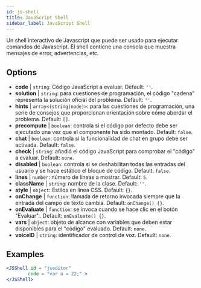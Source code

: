 ```yaml
---
id: js-shell
title: JavaScript Shell
sidebar_label: JavaScript Shell
---
```


Un shell interactivo de Javascript que puede ser usado para ejecutar comandos de Javascript. El shell contiene una consola que muestra mensajes de error, advertencias, etc.

## Options

* __code__ | `string`: Código JavaScript a evaluar. Default: `''`.
* __solution__ | `string`: para cuestiones de programación, el código "cadena" representa la solución oficial del problema. Default: `''`.
* __hints__ | `array<(string|node)>`: para las cuestiones de programación, una serie de consejos que proporcionan orientación sobre cómo abordar el problema. Default: `[]`.
* __precompute__ | `boolean`: controla si el código por defecto debe ser ejecutado una vez que el componente ha sido montado. Default: `false`.
* __chat__ | `boolean`: controla si la funcionalidad de chat en grupo debe ser activada. Default: `false`.
* __check__ | `string`: añadió el código JavaScript para comprobar el "código" a evaluar. Default: `none`.
* __disabled__ | `boolean`: controla si se deshabilitan todas las entradas del usuario y se hace estático el bloque de código. Default: `false`.
* __lines__ | `number`: número de líneas a mostrar. Default: `5`.
* __className__ | `string`: nombre de la clase. Default: `''`.
* __style__ | `object`: Estilos en línea CSS. Default: `{}`.
* __onChange__ | `function`: llamada de retorno invocada siempre que la entrada del campo de texto cambia. Default: `onChange() {}`.
* __onEvaluate__ | `function`: se invoca cuando se hace clic en el botón "Evaluar".. Default: `onEvaluate() {}`.
* __vars__ | `object`: objeto de alcance con variables que deben estar disponibles para el "código" evaluado. Default: `none`.
* __voiceID__ | `string`: identificador de control de voz. Default: `none`.


## Examples

```jsx live
<JSShell id = "jseditor" 
        code = "var a = 22;" >
</JSShell>
```

